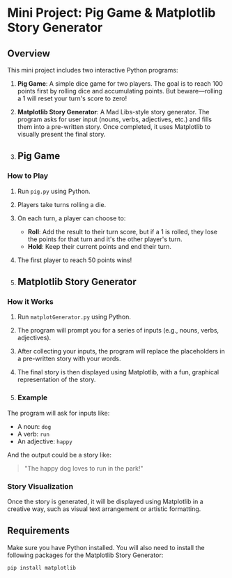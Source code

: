 # Mini Project: Pig Game & Matplotlib Story Generator

## Overview

This mini project includes two interactive Python programs:

1. **Pig Game**: A simple dice game for two players. The goal is to reach 100 points first by rolling dice and accumulating points. But beware—rolling a 1 will reset your turn's score to zero!
   
2. **Matplotlib Story Generator**: A Mad Libs-style story generator. The program asks for user input (nouns, verbs, adjectives, etc.) and fills them into a pre-written story. Once completed, it uses Matplotlib to visually present the final story.

3. ## Pig Game

### How to Play

1. Run `pig.py` using Python.
2. Players take turns rolling a die.
3. On each turn, a player can choose to:
   - **Roll**: Add the result to their turn score, but if a 1 is rolled, they lose the points for that turn and it's the other player's turn.
   - **Hold**: Keep their current points and end their turn.
4. The first player to reach 50 points wins!

5. ## Matplotlib Story Generator

### How it Works

1. Run `matplotGenerator.py` using Python.
2. The program will prompt you for a series of inputs (e.g., nouns, verbs, adjectives).
3. After collecting your inputs, the program will replace the placeholders in a pre-written story with your words.
4. The final story is then displayed using Matplotlib, with a fun, graphical representation of the story.

5. ### Example

The program will ask for inputs like:
- A noun: `dog`
- A verb: `run`
- An adjective: `happy`

And the output could be a story like:
> "The happy dog loves to run in the park!"

### Story Visualization

Once the story is generated, it will be displayed using Matplotlib in a creative way, such as visual text arrangement or artistic formatting.

## Requirements

Make sure you have Python installed. You will also need to install the following packages for the Matplotlib Story Generator:

```bash
pip install matplotlib
